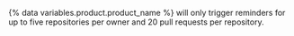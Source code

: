 {% data variables.product.product_name %} will only trigger reminders for up to five repositories per owner and 20 pull requests per repository.
